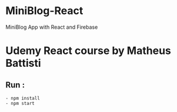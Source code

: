 # MiniBlog-React
MiniBlog App with React and Firebase

# Udemy React course by Matheus Battisti

## Run :
    - npm install
    - npm start
